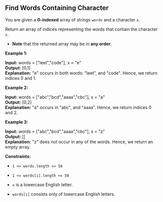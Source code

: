 ## Find Words Containing Character

You are given a __0-indexed__ array of strings ```words``` and a character ```x```.

Return an array of indices representing the words that contain the character ```x```.

- __Note__ that the returned array may be in __any order__.

 

**Example 1:**

**Input:** words = ["leet","code"], x = "e"       <br>
**Output:** [0,1]                                 <br>
**Explanation:** "e" occurs in both words: "leet", and "code". Hence, we return indices 0 and 1.

**Example 2:**

**Input:** words = ["abc","bcd","aaaa","cbc"], x = "a" <br>
**Output:** [0,2]                                      <br>
**Explanation:** "a" occurs in "abc", and "aaaa". Hence, we return indices 0 and 2.

**Example 3:**

**Input:** words = ["abc","bcd","aaaa","cbc"], x = "z" <Br>
**Output:** []                                         <br>
**Explanation:** "z" does not occur in any of the words. Hence, we return an empty array.


**Constraints:**

- ```1 <= words.length <= 50```

- ```1 <= words[i].length <= 50```

- ```x``` is a lowercase English letter.

- ```words[i]``` consists only of lowercase English letters.
